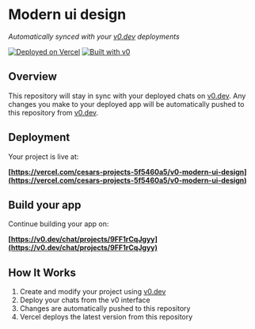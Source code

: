 # Modern ui design

*Automatically synced with your [v0.dev](https://v0.dev) deployments*

[![Deployed on Vercel](https://img.shields.io/badge/Deployed%20on-Vercel-black?style=for-the-badge&logo=vercel)](https://vercel.com/cesars-projects-5f5460a5/v0-modern-ui-design)
[![Built with v0](https://img.shields.io/badge/Built%20with-v0.dev-black?style=for-the-badge)](https://v0.dev/chat/projects/9FF1rCqJgyy)

## Overview

This repository will stay in sync with your deployed chats on [v0.dev](https://v0.dev).
Any changes you make to your deployed app will be automatically pushed to this repository from [v0.dev](https://v0.dev).

## Deployment

Your project is live at:

**[https://vercel.com/cesars-projects-5f5460a5/v0-modern-ui-design](https://vercel.com/cesars-projects-5f5460a5/v0-modern-ui-design)**

## Build your app

Continue building your app on:

**[https://v0.dev/chat/projects/9FF1rCqJgyy](https://v0.dev/chat/projects/9FF1rCqJgyy)**

## How It Works

1. Create and modify your project using [v0.dev](https://v0.dev)
2. Deploy your chats from the v0 interface
3. Changes are automatically pushed to this repository
4. Vercel deploys the latest version from this repository
